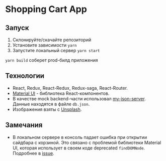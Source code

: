 # Shopping Cart App

## Запуск

1) Склонируйте/скачайте репозиторий
2) Установите зависимости `yarn`
3) Запустите локальный сервер `yarn start`

`yarn build` соберет prod-билд приложения

## Технологии

* React, Redux, React-Redux, Redux-saga, React-Router.
* [Material UI](https://material-ui.com/ru/) - библиотека React-компонентов.
* В качестве mock backend-части использовал [my-json-server](https://my-json-server.typicode.com/).
Данные находятся в файле `db.json`.
* Изображения взяты с [Unsplash](https://unsplash.com/).

## Замечания

* В локальном сервере в консоль падает ошибка при открытии сайдбара с корзиной.
Это связано с проблемой библиотеки Material UI, которая использует в своем коде deprecated `findDOMNode`. 
Подробнее в [issue](https://github.com/mui-org/material-ui/issues/13394).